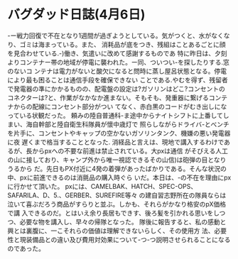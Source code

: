 # バグダッド日誌(4月6日)

-ー戦力回復で不在となり1週間が過ぎようとしている。気がつくと、水がなくなり、ゴミは海まっている。また、
消耗品が底をつき、残組はことあるごとに顔を見合わせている.-)働き、気遣いに改めて感謝するものであ
特に昨日は、夕刻よりコンテナー帯の地域が停電に襲われた。ー同、ついつい-を探したりする.窓のないコ
ンテナは電力がないと酸欠になると問時に蒸し屋呂状態となる。停電により最も困ることは通信手段を確保できない
ことである.やむを得ず、残留者で発電器の準にかかるものの、配電盤の設定は?ガソリンはどこ?コンセントの
コネクターは?と、作業がなかなか進まない。そもそも、発重器に繋げるコンテナからの配線にコンセント部分がつい
てなく、赤白黒のコードがむき出しになっている状観だった。
頼みの陸自普通科-ま途中からナイトシフトに上番してしまい、海自幹部と陸自衛生科隊員が懷中歳灯で
照らしながらドライバ-とべンチを片手に、コンセントやキャップの空かないガソリンタンク、機嫌の悪い発電器に夜
遅くまで格当することとなった.
消経品と言えは、現地で講入するわけであるが、長からpxへの不要な前進は禁止されている。大pxは通信
がそびえる人工の山に接しており、キャンプ外から唯一視認できるその山信)は砲弾の目となりうるから
だ。先日もPX付近に4発の着弾があったばかりである。そんな状況の中、pxに前進できるのは消氈品の購入時ぐら
いだ。本日は、-の不在を理由にpxに行かせて頂いた。
pxには、CAMELBAK、HATCH、SPEC-OPS、SAFARILA、D、5.、GERBER、SUREFIRE等々
の建自習志野所在の隊員ならは泣いて喜ぶだろう商品がすらりと並ぶ。しかも、それらがかなり格安のpX価格で講
入できるのだ。とはいえ余り長居もできす、後ろ髪を引かれる思いをしつつ、必要な物を講入し、早々の帰隊となった。
隊後に報告すると、私の感動と興とは裏腹に、一こそれらの価値は理解できないらしく、その使用方
法、必要性と現装備品との違い及び費用対効果について-つ-つ説明させられることになるのであった。
